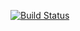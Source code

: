 [![Build Status](https://travis-ci.org/baraneetharan/employee.svg?branch=master)](https://travis-ci.org/baraneetharan/employee)
